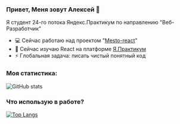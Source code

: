 ### Привет, Меня зовут Алексей 👋
Я студент 24-го потока Яндекс.Практикум по направлению "Веб-Разработчик"

- 💻  Сейчас работаю над проектом "[Mesto-react](https://github.com/a-trsv/mesto-react)" 
- 🔧  Сейчас изучаю React на платформе [Я.Практикум](https://praktikum.yandex.ru/)
- ⚡  Глобальная задача: писать чистый понятный код

### Моя статистика:
![GitHub stats](https://github-readme-stats.vercel.app/api?username=a-trsv&show_icons=true)  

### Что использую в работе?
[![Top Langs](https://github-readme-stats.vercel.app/api/top-langs/?username=a-trsv)](https://github.com/anuraghazra/github-readme-stats)


